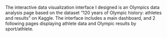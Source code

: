 The interactive data visualization interface I designed is an Olympics data analysis page based on the dataset “120 years of Olympic history: athletes and results” on Kaggle. The interface includes a main dashboard, and 2 following pages displaying athlete data and Olympic results by sport/athlete. 
